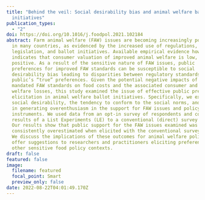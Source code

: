```yaml
---
title: "Behind the veil: Social desirability bias and animal welfare ballot
  initiatives"
publication_types:
  - "2"
doi: https://doi.org/10.1016/j.foodpol.2021.102184
abstract: Farm animal welfare (FAW) issues are becoming increasingly political
  in many countries, as evidenced by the increased use of regulations,
  legislation, and ballot initiatives. Available empirical evidence however,
  indicates that consumer valuation of improved animal welfare is low, although
  positive. As a result of the sensitive nature of FAW issues, public
  preferences for improved FAW standards can be susceptible to social
  desirability bias leading to disparities between regulatory standards and the
  public’s “true” preferences. Given the potential negative impacts of high
  mandated FAW standards on food costs and the associated consumer and producer
  welfare losses, this study examined the issue of effective public preference
  elicitation in animal welfare ballot initiatives. Specifically, we examined
  social desirability, the tendency to conform to the social norms, and its role
  in generating overenthusiasm in the support for FAW issues and policy
  instruments. We used data from an opt-in survey of respondents and compared
  results of a List Experiments (LE) to a conventional (direct) survey format.
  Our results show that public support for the FAW issues examined was
  consistently overestimated when elicited with the conventional survey format.
  We discuss the implications of these outcomes for animal welfare policy and
  offer suggestions to researchers and practitioners eliciting preferences in
  other sensitive food policy contexts.
draft: false
featured: false
image:
  filename: featured
  focal_point: Smart
  preview_only: false
date: 2022-08-22T04:01:49.170Z
---
```

